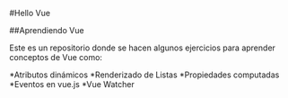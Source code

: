 #Hello Vue

##Aprendiendo Vue

Este es un repositorio donde se hacen algunos ejercicios para aprender conceptos de Vue como:

*Atributos dinámicos
*Renderizado de Listas
*Propiedades computadas
*Eventos en vue.js
*Vue Watcher